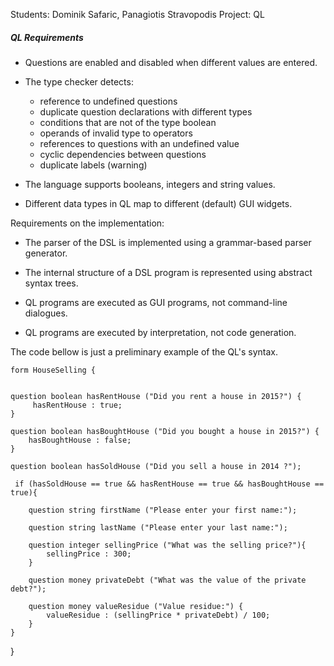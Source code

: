 Students: Dominik Safaric, Panagiotis Stravopodis
Project: QL

##### QL Requirements

- Questions are enabled and disabled when different values are
  entered.
  
- The type checker detects:
   * reference to undefined questions
   * duplicate question declarations with different types
   * conditions that are not of the type boolean
   * operands of invalid type to operators
   * references to questions with an undefined value
   * cyclic dependencies between questions
   * duplicate labels (warning)

- The language supports booleans, integers and string values.

- Different data types in QL map to different (default) GUI widgets.   

Requirements on the implementation:

- The parser of the DSL is implemented using a grammar-based parser
  generator. 

- The internal structure of a DSL program is represented using
  abstract syntax trees.

- QL programs are executed as GUI programs, not command-line
  dialogues. 

- QL programs are executed by interpretation, not code generation.

The code bellow is just a preliminary example of the QL's syntax. 

    form HouseSelling {
  
    
    question boolean hasRentHouse ("Did you rent a house in 2015?") { 
	     hasRentHouse : true;
	}
	
	question boolean hasBoughtHouse ("Did you bought a house in 2015?") {
		hasBoughtHouse : false;
	}
	
	question boolean hasSoldHouse ("Did you sell a house in 2014 ?");
    
     if (hasSoldHouse == true && hasRentHouse == true && hasBoughtHouse == true){
    	
    	question string firstName ("Please enter your first name:");
    	
    	question string lastName ("Please enter your last name:");
    	
    	question integer sellingPrice ("What was the selling price?"){
    		sellingPrice : 300;
    	}
    	
    	question money privateDebt ("What was the value of the private debt?");
    	
    	question money valueResidue ("Value residue:") {
    		valueResidue : (sellingPrice * privateDebt) / 100;
    	}
    }
}
